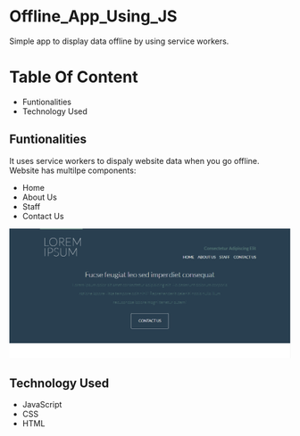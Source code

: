 # Offline_App_Using_JS
Simple app to display data offline by using service workers.

# Table Of Content

- Funtionalities
- Technology Used

## Funtionalities
It uses service workers to dispaly website data when you go offline.
Website has multilpe components:
- Home
- About Us
- Staff
- Contact Us

![srceen shot](https://raw.githubusercontent.com/amitverma07/Offline_First_App_Using_JS/master/readmess.PNG)

## Technology Used
- JavaScript
- CSS
- HTML